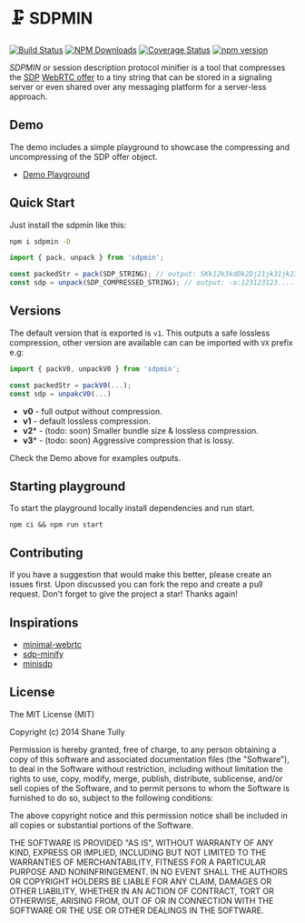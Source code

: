 # 🗜️ SDPMIN

[![Build Status](https://travis-ci.org/gregnb/sdpmin.svg?branch=master)](https://travis-ci.org/gregnb/sdpmin)
[![NPM Downloads](https://img.shields.io/npm/dt/sdpmin.svg?style=flat)](https://npmcharts.com/compare/sdpmin?minimal=true)
[![Coverage Status](https://coveralls.io/repos/github/gregnb/sdpmin/badge.svg?branch=master)](https://coveralls.io/github/gregnb/sdpmin?branch=master)
[![npm version](https://badge.fury.io/js/sdpmin.svg)](https://badge.fury.io/js/sdpmin)

*SDPMIN* or session description protocol minifier is a tool that compresses the [SDP]() [WebRTC offer]() to a tiny string that can be stored in a signaling server or even shared over any messaging platform for a server-less approach. 



## Demo

The demo includes a simple playground to showcase the compressing and uncompressing of the SDP offer object.

- [Demo Playground](https://kivylius.github.io/sdpm/)


## Quick Start

Just install the sdpmin like this:

```sh
npm i sdpmin -D
```

```js
import { pack, unpack } from 'sdpmin';

const packedStr = pack(SDP_STRING); // output: SKk12k3kdDk2Dj21jk31jk23j....
const sdp = unpack(SDP_COMPRESSED_STRING); // output: -o:123123123....
```


## Versions

The default version that is exported is `v1`. This outputs a safe lossless compression, other version are available can can be imported with `VX` prefix e.g:

```js
import { packV0, unpackV0 } from 'sdpmin';

const packedStr = packV0(...);
const sdp = unpakcV0(...)
```

- **v0** - full output without compression.
- **v1** - default lossless compression.
- **v2*** - (todo: soon) Smaller bundle size & lossless compression.
- **v3*** - (todo: soon) Aggressive compression that is lossy.

Check the Demo above for examples outputs.

## Starting playground

To start the playground locally install dependencies and run start.

``npm ci && npm run start``

## Contributing

If you have a suggestion that would make this better, please create an issues first. Upon discussed you can fork the repo and create a pull request. Don't forget to give the project a star! Thanks again!

## Inspirations

- [minimal-webrtc](https://git.aweirdimagination.net/perelman/minimal-webrtc)
- [sdp-minify](https://github.com/mothepro/sdp-minify)
- [minisdp](https://github.com/WesselWessels/minisdp)

## License

The MIT License (MIT)

Copyright (c) 2014 Shane Tully

Permission is hereby granted, free of charge, to any person obtaining a copy of this software and associated documentation files (the "Software"), to deal in the Software without restriction, including without limitation the rights to use, copy, modify, merge, publish, distribute, sublicense, and/or sell copies of the Software, and to permit persons to whom the Software is furnished to do so, subject to the following conditions:

The above copyright notice and this permission notice shall be included in all copies or substantial portions of the Software.

THE SOFTWARE IS PROVIDED "AS IS", WITHOUT WARRANTY OF ANY KIND, EXPRESS OR IMPLIED, INCLUDING BUT NOT LIMITED TO THE WARRANTIES OF MERCHANTABILITY, FITNESS FOR A PARTICULAR PURPOSE AND NONINFRINGEMENT. IN NO EVENT SHALL THE AUTHORS OR COPYRIGHT HOLDERS BE LIABLE FOR ANY CLAIM, DAMAGES OR OTHER LIABILITY, WHETHER IN AN ACTION OF CONTRACT, TORT OR OTHERWISE, ARISING FROM, OUT OF OR IN CONNECTION WITH THE SOFTWARE OR THE USE OR OTHER DEALINGS IN THE SOFTWARE.
